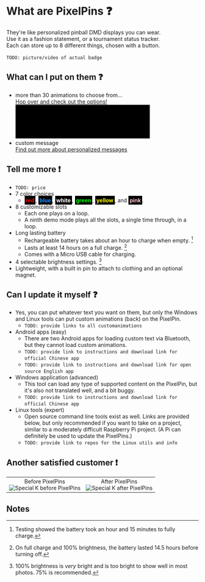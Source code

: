 # What are PixelPins :question:
They're like personalized pinball DMD displays you can wear. \
Use it as a fashion statement, or a tournament status tracker. \
Each can store up to 8 different things, chosen with a button.

`TODO: picture/video of actual badge`

## What can I put on them :question:
- more than 30 animations to choose from... \
  [Hop over and check out the options!](art/) \
  <kbd><a href="art/"><img src="images/Frogger_PREVIEW.gif"></a></kbd>
- custom message \
  [Find out more about personalized messages](custom_text/)

## Tell me more :exclamation:
- `TODO: price`
- 7 color choices
  - <span style="background-color:#000;color:red;font-weight:bold;padding:3px">red</span>, <span style="background-color:#000;color:dodgerblue;font-weight:bold;padding:3px">blue</span>, <span style="background-color:#000;color:white;font-weight:bold;padding:3px">white</span>, <span style="background-color:#000;color:lime;font-weight:bold;padding:3px">green</span>, <span style="background-color:#000;color:yellow;font-weight:bold;padding:3px">yellow</span>, and <span style="background-color:#000;color:pink;font-weight:bold;padding:3px">pink</span>.
- 8 customizable slots
  - Each one plays on a loop.
  - A ninth demo mode plays all the slots, a single time through, in a loop.
- Long lasting battery
  - Rechargeable battery takes about an hour to charge when empty. [^2]
  - Lasts at least 14 hours on a full charge. [^3]
  - Comes with a Micro USB cable for charging.
- 4 selectable brightness settings. [^4]
- Lightweight, with a built in pin to attach to clothing and an optional magnet.

## Can I update it myself :question:
- Yes, you can put whatever text you want on them, but only the Windows and Linux tools can put custom animations (back) on the PixelPin.
  - `TODO: provide links to all customanimations`
- Android apps (easy)
  - There are two Android apps for loading custom text via Bluetooth, but they cannot load custom animations.
  - `TODO: provide link to instructions and download link for official Chinese app`
  - `TODO: provide link to instructions and download link for open source English app`
- Windows application (advanced)
  - This tool can load any type of supported content on the PixelPin, but it's also not translated well, and a bit buggy.
  - `TODO: provide link to instructions and download link for official Chinese app`
- Linux tools (expert)
  - Open source command line tools exist as well. Links are provided below, but only recommended if you want to take on a project, similar to a moderately difficult Raspberry Pi project. (A Pi can definitely be used to update the PixelPins.)
  - `TODO: provide link to repos for the Linux utils and info`

## Another satisfied customer :exclamation:

|  |  |
|:---:|:---:|
|Before PixelPins<br/><img src="https://github.com/madcock/PixelPins/assets/2106838/68e4d674-3801-4fff-88f3-3521466ecc75" alt="Special K before PixelPins" width="240" height="322">|After PixelPins<br/><img src="https://github.com/madcock/PixelPins/assets/2106838/91404f92-4d0a-407d-bd2e-e88741ffbc3e" alt="Special K after PixelPins" width="240" height="322">|

## Notes

[^1]: Press the button to manually change your stike count and status. These things don't have WiFi, so can't update automatically.
[^2]: Testing showed the battery took an hour and 15 minutes to fully charge.
[^3]: On full charge and 100% brightness, the battery lasted 14.5 hours before turning off.
[^4]: 100% brightness is *very* bright and is too bright to show well in most photos. 75% is recommended.

